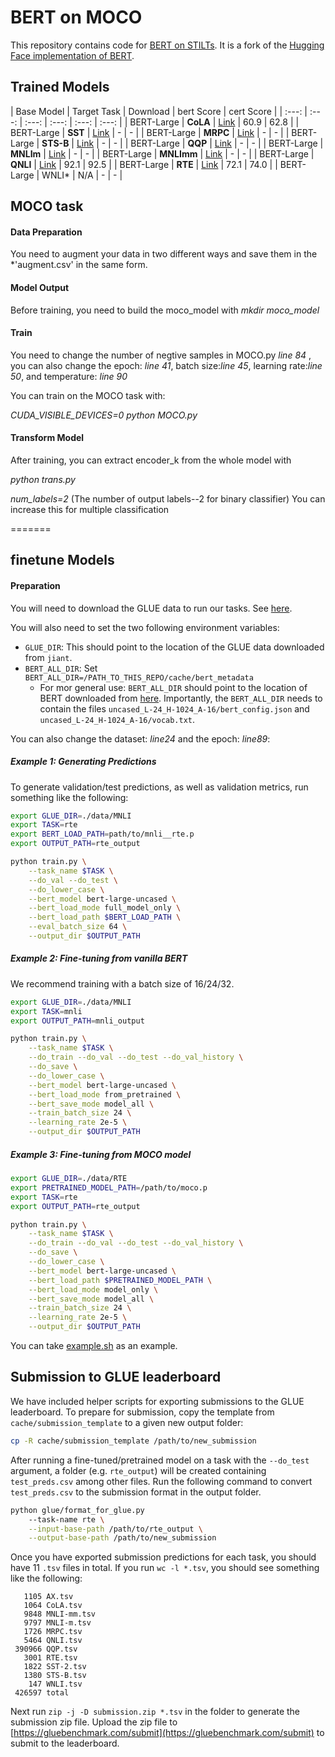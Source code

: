 # BERT on MOCO

This repository contains code for [BERT on STILTs](https://arxiv.org/abs/1811.01088v2). It is a fork of the [Hugging Face implementation of BERT](https://github.com/huggingface/pytorch-pretrained-BERT).

## Trained Models

| Base Model  | Target Task | Download | bert Score | cert Score |
| :---: | :---: | :---: | :---: | :---: | :---: |
| BERT-Large   | **CoLA**   | [Link](https://drive.google.com/file/d/1bYuvIrnYjI-22xd6koYdDlkgLMtN6Uey/view?usp=sharing) | 60.9 | 62.8 |
| BERT-Large   | **SST**    | [Link](https://drive.google.com/file/d/1M0ubTzGO4oNC7szc6bRxMIf81iTWgAPL/view?usp=sharing) | - | - |
| BERT-Large   | **MRPC**   | [Link](https://drive.google.com/file/d/1b0FdK-95yLk_P2ro009opSRX6GgwegGB/view?usp=sharing) | - | - |
| BERT-Large   | **STS-B**  | [Link](https://drive.google.com/file/d/1VWZbqFvM2myLoE2-uVh-KtAUmhgS9anb/view?usp=sharing) | - | - |
| BERT-Large   | **QQP**    | [Link](https://drive.google.com/file/d/1d5KMckz2txwYtE_wGL6g8591nGFw9Vid/view?usp=sharing) | - | - |
| BERT-Large   | **MNLIm**   | [Link](https://drive.google.com/file/d/1na4cULKs5qe9odhF0qA-x4H2ZZKXNl7N/view?usp=sharing) | - | - | 
| BERT-Large   | **MNLImm**   | [Link](https://drive.google.com/file/d/1na4cULKs5qe9odhF0qA-x4H2ZZKXNl7N/view?usp=sharing) | - | - | 
| BERT-Large   | **QNLI**   | [Link](https://drive.google.com/file/d/1cHehR1PXxQ38UrKBdzwUCykZcKoIUeCv/view?usp=sharing) | 92.1 | 92.5 |
| BERT-Large   | **RTE**    | [Link](https://drive.google.com/file/d/1YIYiqcBTXRCMh8gvKnGCO0mXuhR6PnKF/view?usp=sharing) | 72.1 | 74.0 |
| BERT-Large   | WNLI*     | N/A | - | - |

## MOCO task

#### Data Preparation

You need to augment your data in two different ways and save them in the *'augment.csv' in the same form.

#### Model Output

Before training, you need to build the moco_model with *mkdir moco_model*

#### Train
You need to change the number of negtive samples in MOCO.py *line 84* , you can also change the epoch: *line 41*, batch size:*line 45*, learning rate:*line 50*, and temperature: *line 90*

You can train on the MOCO task with:

*CUDA_VISIBLE_DEVICES=0 python MOCO.py*

#### Transform Model

After training, you can extract encoder_k from the whole model with

*python trans.py*

*num_labels=2* (The number of output labels--2 for binary classifier) You can increase this for multiple classification 

=======

## finetune Models

#### Preparation

You will need to download the GLUE data to run our tasks. See [here](https://gluebenchmark.com/tasks).

You will also need to set the two following environment variables:

* `GLUE_DIR`: This should point to the location of the GLUE data downloaded from `jiant`.
* `BERT_ALL_DIR`: Set `BERT_ALL_DIR=/PATH_TO_THIS_REPO/cache/bert_metadata` 
    * For mor general use: `BERT_ALL_DIR` should point to the location of BERT downloaded from [here](https://storage.googleapis.com/bert_models/2018_10_18/uncased_L-24_H-1024_A-16.zip). Importantly, the `BERT_ALL_DIR` needs to contain the files `uncased_L-24_H-1024_A-16/bert_config.json` and `uncased_L-24_H-1024_A-16/vocab.txt`.
  
 You can also change the dataset: *line24* and the epoch: *line89*:

##### Example 1: Generating Predictions

To generate validation/test predictions, as well as validation metrics, run something like the following:

```bash
export GLUE_DIR=./data/MNLI 
export TASK=rte
export BERT_LOAD_PATH=path/to/mnli__rte.p
export OUTPUT_PATH=rte_output

python train.py \
    --task_name $TASK \
    --do_val --do_test \
    --do_lower_case \
    --bert_model bert-large-uncased \
    --bert_load_mode full_model_only \
    --bert_load_path $BERT_LOAD_PATH \
    --eval_batch_size 64 \
    --output_dir $OUTPUT_PATH
``` 

##### Example 2: Fine-tuning from vanilla BERT

We recommend training with a batch size of 16/24/32.

```bash
export GLUE_DIR=./data/MNLI                                                                                                export BERT_ALL_DIR=./   
export TASK=mnli
export OUTPUT_PATH=mnli_output

python train.py \
    --task_name $TASK \
    --do_train --do_val --do_test --do_val_history \
    --do_save \
    --do_lower_case \
    --bert_model bert-large-uncased \
    --bert_load_mode from_pretrained \
    --bert_save_mode model_all \
    --train_batch_size 24 \
    --learning_rate 2e-5 \
    --output_dir $OUTPUT_PATH
``` 


##### Example 3: Fine-tuning from MOCO model

```bash
export GLUE_DIR=./data/RTE
export PRETRAINED_MODEL_PATH=/path/to/moco.p
export TASK=rte
export OUTPUT_PATH=rte_output

python train.py \
    --task_name $TASK \
    --do_train --do_val --do_test --do_val_history \
    --do_save \
    --do_lower_case \
    --bert_model bert-large-uncased \
    --bert_load_path $PRETRAINED_MODEL_PATH \
    --bert_load_mode model_only \
    --bert_save_mode model_all \
    --train_batch_size 24 \
    --learning_rate 2e-5 \
    --output_dir $OUTPUT_PATH
``` 
You can take [example.sh](https://github.com/ColeFang/CERT/blob/master/example.sh) as an example.

## Submission to GLUE leaderboard

We have included helper scripts for exporting submissions to the GLUE leaderboard. To prepare for submission, copy the template from `cache/submission_template` to a given new output folder:

```bash
cp -R cache/submission_template /path/to/new_submission
```

After running a fine-tuned/pretrained model on a task with the `--do_test` argument, a folder (e.g. `rte_output`) will be created containing `test_preds.csv` among other files. Run the following command to convert `test_preds.csv` to the submission format in the output folder.

```bash
python glue/format_for_glue.py 
    --task-name rte \
    --input-base-path /path/to/rte_output \
    --output-base-path /path/to/new_submission
```

Once you have exported submission predictions for each task, you should have 11 `.tsv` files in total. If you run `wc -l *.tsv`, you should see something like the following:

```
   1105 AX.tsv
   1064 CoLA.tsv
   9848 MNLI-mm.tsv
   9797 MNLI-m.tsv
   1726 MRPC.tsv
   5464 QNLI.tsv
 390966 QQP.tsv
   3001 RTE.tsv
   1822 SST-2.tsv
   1380 STS-B.tsv
    147 WNLI.tsv
 426597 total 
```

Next run `zip -j -D submission.zip *.tsv` in the folder to generate the submission zip file. Upload the zip file to [https://gluebenchmark.com/submit](https://gluebenchmark.com/submit) to submit to the leaderboard.


